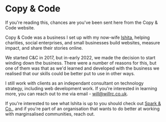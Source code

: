 # Copy & Code

If you're reading this, chances are you've been sent here from the Copy & Code website.

Copy & Code was a business I set up with my now-wife [Ishita](https://ishitaranjan.co.uk), helping charities, social enterprises, and small businesses build websites, measure impact, and share their stories online.

We started C&C in 2017, but in-early 2022, we made the decision to start winding down the business. There were a number of reasons for this, but one of them was that as we'd learned and developed with the business we realised that our skills could be better put to use in other ways.

I still work with clients as an independant consultant on technology strategy, including web development work. If you're interested in learning more, you can reach out to me via email - [will@willrc.co.uk](mailto:will@willrc.co.uk).

If you're interested to see what Ishita is up to you should check out [Spark & Co.](https://sparkandco.co.uk), and if you're part of an organisation that wants to do better at working with marginsalised communities, reach out.